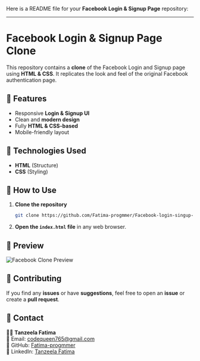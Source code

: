 Here is a README file for your **Facebook Login & Signup Page** repository:

---

# Facebook Login & Signup Page Clone

This repository contains a **clone** of the Facebook Login and Signup page using **HTML & CSS**. It replicates the look and feel of the original Facebook authentication page.

## 🔹 Features
- Responsive **Login & Signup UI**
- Clean and **modern design**
- Fully **HTML & CSS-based**
- Mobile-friendly layout

## 🔹 Technologies Used
- **HTML** (Structure)
- **CSS** (Styling)

## 🔹 How to Use
1. **Clone the repository**  
   ```bash
   git clone https://github.com/Fatima-progmmer/Facebook-login-singup-page.git
   ```
2. **Open the `index.html` file** in any web browser.

## 🔹 Preview  
![Facebook Clone Preview](your-image-url-here)

## 🔹 Contributing
If you find any **issues** or have **suggestions**, feel free to open an **issue** or create a **pull request**.

## 🔹 Contact  
👩‍💻 **Tanzeela Fatima**  
📧 Email: [codequeen765@gmail.com](mailto:codequeen765@gmail.com)  
🔗 GitHub: [Fatima-progmmer](https://github.com/Fatima-progmmer)  
🔗 LinkedIn: [Tanzeela Fatima](https://www.linkedin.com/in/tanzeela-fatima-47861b2b7/)
